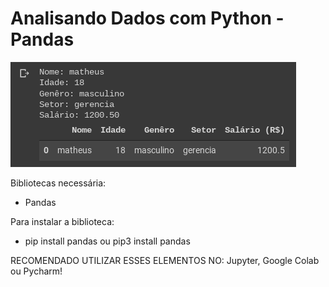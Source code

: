 # Analisando Dados com Python - Pandas
<img src="img.png"></img>

Bibliotecas necessária:
- Pandas

Para instalar a biblioteca:
- pip install pandas ou pip3 install pandas

RECOMENDADO UTILIZAR ESSES ELEMENTOS NO: Jupyter, Google Colab ou Pycharm!
